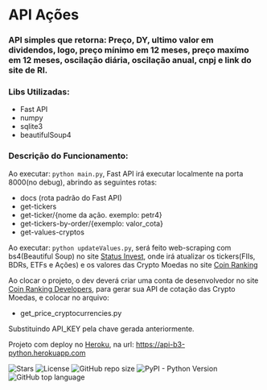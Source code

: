# API Ações
### API simples que retorna: Preço, DY, ultimo valor em dividendos, logo, preço mínimo em 12 meses, preço maxímo em 12 meses, oscilação diária, oscilação anual, cnpj e link do site de RI.

### Libs Utilizadas:
- Fast API
- numpy
- sqlite3
- beautifulSoup4

### Descrição do Funcionamento:
Ao executar: <code>python main.py</code>, Fast API irá executar localmente na porta 8000(no debug), abrindo as seguintes rotas: 
  - docs (rota padrão do Fast API)
  - get-tickers
  - get-ticker/{nome da ação. exemplo: petr4}
  - get-tickers-by-order/{exemplo: valor_cota}
  - get-values-cryptos

Ao executar: <code>python updateValues.py</code>, será feito web-scraping com bs4(Beautiful Soup) no site <a href="https://statusinvest.com.br">Status Invest</a>, onde irá atualizar os tickers(FIIs, BDRs, ETFs e Ações) e os valores das Crypto Moedas no site <a href="https://coinranking.com/">Coin Ranking</a>

Ao clocar o projeto, o dev deverá criar uma conta de desenvolvedor no site <a href="https://developers.coinranking.com/api">Coin Ranking Developers</a>, para gerar sua API de cotação das Crypto Moedas, e colocar no arquivo:

* get_price_cryptocurrencies.py

Substituindo API_KEY pela chave gerada anteriormente.

Projeto com deploy no <a href="https://heroku.com">Heroku</a>, na url: <a href="https://api-b3-python.herokuapp.com">https://api-b3-python.herokuapp.com</a>

<img src="https://img.shields.io/github/stars/ramonpaolo/api-b3" alt="Stars"/> <img src="https://img.shields.io/github/license/ramonpaolo/api-b3?color=2b9348" alt="License"/>
![GitHub repo size](https://img.shields.io/github/repo-size/ramonpaolo/api-b3) ![PyPI - Python Version](https://img.shields.io/pypi/pyversions/flask) ![GitHub top language](https://img.shields.io/github/languages/top/ramonpaolo/api-b3)
